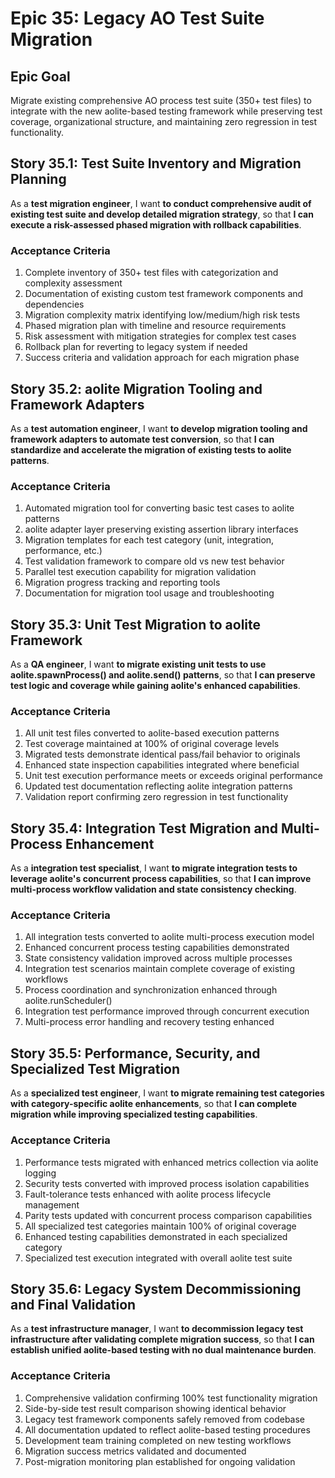 # Epic 35: Legacy AO Test Suite Migration

## Epic Goal
Migrate existing comprehensive AO process test suite (350+ test files) to integrate with the new aolite-based testing framework while preserving test coverage, organizational structure, and maintaining zero regression in test functionality.

## Story 35.1: Test Suite Inventory and Migration Planning
As a **test migration engineer**,
I want **to conduct comprehensive audit of existing test suite and develop detailed migration strategy**,
so that **I can execute a risk-assessed phased migration with rollback capabilities**.

### Acceptance Criteria
1. Complete inventory of 350+ test files with categorization and complexity assessment
2. Documentation of existing custom test framework components and dependencies
3. Migration complexity matrix identifying low/medium/high risk tests
4. Phased migration plan with timeline and resource requirements
5. Risk assessment with mitigation strategies for complex test cases
6. Rollback plan for reverting to legacy system if needed
7. Success criteria and validation approach for each migration phase

## Story 35.2: aolite Migration Tooling and Framework Adapters
As a **test automation engineer**,
I want **to develop migration tooling and framework adapters to automate test conversion**,
so that **I can standardize and accelerate the migration of existing tests to aolite patterns**.

### Acceptance Criteria
1. Automated migration tool for converting basic test cases to aolite patterns
2. aolite adapter layer preserving existing assertion library interfaces
3. Migration templates for each test category (unit, integration, performance, etc.)
4. Test validation framework to compare old vs new test behavior
5. Parallel test execution capability for migration validation
6. Migration progress tracking and reporting tools
7. Documentation for migration tool usage and troubleshooting

## Story 35.3: Unit Test Migration to aolite Framework
As a **QA engineer**,
I want **to migrate existing unit tests to use aolite.spawnProcess() and aolite.send() patterns**,
so that **I can preserve test logic and coverage while gaining aolite's enhanced capabilities**.

### Acceptance Criteria
1. All unit test files converted to aolite-based execution patterns
2. Test coverage maintained at 100% of original coverage levels
3. Migrated tests demonstrate identical pass/fail behavior to originals
4. Enhanced state inspection capabilities integrated where beneficial
5. Unit test execution performance meets or exceeds original performance
6. Updated test documentation reflecting aolite integration patterns
7. Validation report confirming zero regression in test functionality

## Story 35.4: Integration Test Migration and Multi-Process Enhancement
As a **integration test specialist**,
I want **to migrate integration tests to leverage aolite's concurrent process capabilities**,
so that **I can improve multi-process workflow validation and state consistency checking**.

### Acceptance Criteria
1. All integration tests converted to aolite multi-process execution model
2. Enhanced concurrent process testing capabilities demonstrated
3. State consistency validation improved across multiple processes
4. Integration test scenarios maintain complete coverage of existing workflows
5. Process coordination and synchronization enhanced through aolite.runScheduler()
6. Integration test performance improved through concurrent execution
7. Multi-process error handling and recovery testing enhanced

## Story 35.5: Performance, Security, and Specialized Test Migration
As a **specialized test engineer**,
I want **to migrate remaining test categories with category-specific aolite enhancements**,
so that **I can complete migration while improving specialized testing capabilities**.

### Acceptance Criteria
1. Performance tests migrated with enhanced metrics collection via aolite logging
2. Security tests converted with improved process isolation capabilities
3. Fault-tolerance tests enhanced with aolite process lifecycle management
4. Parity tests updated with concurrent process comparison capabilities
5. All specialized test categories maintain 100% of original coverage
6. Enhanced testing capabilities demonstrated in each specialized category
7. Specialized test execution integrated with overall aolite test suite

## Story 35.6: Legacy System Decommissioning and Final Validation
As a **test infrastructure manager**,
I want **to decommission legacy test infrastructure after validating complete migration success**,
so that **I can establish unified aolite-based testing with no dual maintenance burden**.

### Acceptance Criteria
1. Comprehensive validation confirming 100% test functionality migration
2. Side-by-side test result comparison showing identical behavior
3. Legacy test framework components safely removed from codebase
4. All documentation updated to reflect aolite-based testing procedures
5. Development team training completed on new testing workflows
6. Migration success metrics validated and documented
7. Post-migration monitoring plan established for ongoing validation